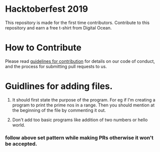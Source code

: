 # Hacktoberfest 2019

This repository is made for the first time contributors. Contribute to this repository and earn a free t-shirt from Digital Ocean.

# How to Contribute

Please read [guidelines for contribution](./CONTRIBUTING.md) for details on our code of conduct, and the process for submitting pull requests to us.

# Guidlines for adding files.

1. It should first state the purpose of the program. For eg if I'm creating a program to print the    prime nos in a range. Then you should mention at the beginning of the file by commenting it out.

2. Don't add too basic programs like addition of two numbers or hello world.

### follow above set pattern while making PRs otherwise it won't be accepted.